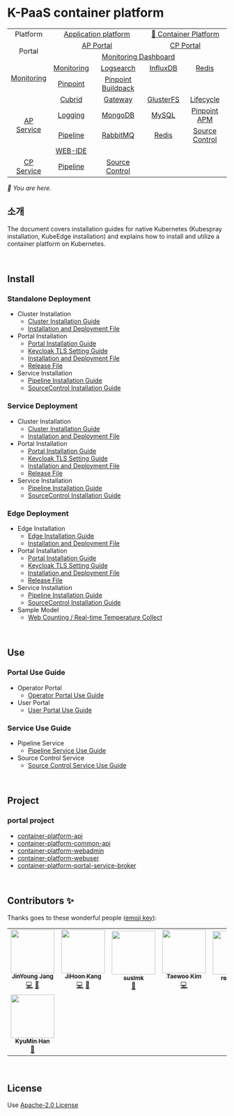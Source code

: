 # K-PaaS container platform

<table>
  <tr>
    <td colspan=2 align=center>Platform</td>
    <td colspan=2 align=center><a href="https://github.com/K-PaaS/ap-deployment">Application platform</a></td>
    <td colspan=2 align=center><a href="https://github.com/K-PaaS/cp-deployment">🚩 Container Platform</a></td>
  </tr>
  <tr>
    <td colspan=2 rowspan=2 align=center>Portal</td>
    <td colspan=2 align=center><a href="https://github.com/K-PaaS/portal-deployment">AP Portal</a></td>
    <td colspan=2 align=center><a href="https://github.com/K-PaaS/cp-portal-release">CP Portal</a></td>
  </tr>
  <tr align=center>
    <td colspan=4><a href="https://github.com/K-PaaS/PaaS-TA-Monitoring">Monitoring Dashboard</a></td>
  </tr>
  <tr align=center>
    <td rowspan=2 colspan=2><a href="https://github.com/K-PaaS/monitoring-deployment">Monitoring</a></td>
    <td><a href="https://github.com/K-PaaS/PaaS-TA-Monitoring-Release">Monitoring</a></td>
    <td><a href="https://github.com/K-PaaS/paas-ta-monitoring-logsearch-release">Logsearch</a></td>
    <td><a href="https://github.com/K-PaaS/paas-ta-monitoring-influxdb-release">InfluxDB</a></td>
    <td><a href="https://github.com/K-PaaS/paas-ta-monitoring-redis-release">Redis</a></td>
  </tr>
  <tr align=center>
    <td><a href="https://github.com/K-PaaS/PAAS-TA-PINPOINT-MONITORING-RELEASE">Pinpoint</td>
    <td><a href="https://github.com/K-PaaS/PAAS-TA-PINPOINT-MONITORING-BUILDPACK">Pinpoint Buildpack</td>
    <td></td>
    <td></td>
  </tr>
  </tr>
  <tr align=center>
    <td rowspan=4 colspan=2><a href="https://github.com/K-PaaS/service-deployment">AP Service</a></td>
    <td><a href="https://github.com/K-PaaS/PAAS-TA-CUBRID-RELEASE">Cubrid</a></td>
    <td><a href="https://github.com/K-PaaS/ap-api-gateway-release">Gateway</a></td>
    <td><a href="https://github.com/K-PaaS/ap-glusterfs-release">GlusterFS</a></td>
    <td><a href="https://github.com/K-PaaS/ap-app-lifecycle-release">Lifecycle</a></td>
  </tr>
  <tr align=center>
    <td><a href="https://github.com/K-PaaS/PAAS-TA-LOGGING-SERVICE-RELEASE">Logging</a></td>
    <td><a href="https://github.com/K-PaaS/ap-mongodb-shard-release">MongoDB</a></td>
    <td><a href="https://github.com/K-PaaS/ap-mysql-release">MySQL</a></td>
    <td><a href="https://github.com/K-PaaS/ap-pinpoint-release">Pinpoint APM</a></td>
  </tr>
  <tr align=center>
    <td><a href="https://github.com/K-PaaS/ap-pipeline-release">Pipeline</a></td>
    <td align=center><a href="https://github.com/K-PaaS/ap-rabbitmq-release">RabbitMQ</a></td>
    <td><a href="https://github.com/K-PaaS/ap-on-demand-redis-release">Redis</a></td>
    <td><a href="https://github.com/K-PaaS/ap-source-control-release">Source Control</a></td>
  </tr>
  <tr align=center>
    <td><a href="https://github.com/K-PaaS/ap-web-ide-release">WEB-IDE</a></td>
    <td></td>
    <td></td>
    <td></td>
  </tr>
  <tr align=center>
    <td rowspan=1 colspan=2><a href="https://github.com/K-PaaS/cp-deployment">CP Service</a></td>
    <td><a href="https://github.com/K-PaaS/container-platform-pipeline-release">Pipeline</a></td>
    <td><a href="https://github.com/K-PaaS/container-platform-source-control-release">Source Control</a></td>
    <td></td>
    <td></td>
  </tr>
</table>
<i>🚩 You are here.</i>


<br>

## 소개
The document covers installation guides for native Kubernetes (Kubespray installation, KubeEdge installation) and explains how to install and utilize a container platform on Kubernetes.

<br>

## Install

### Standalone Deployment   
- Cluster Installation
  + [Cluster Installation Guide](./install-guide/standalone/cp-standalone-deployment-guide-v1.2.md)
  + [Installation and Deployment File](https://github.com/K-PaaS/cp-deployment/tree/master/standalone)
- Portal Installation
  + [Portal Installation Guide](./install-guide/container-platform-portal/cp-portal-deployment-standalone-guide-v1.2.md)  
  + [Keycloak TLS Setting Guide](./install-guide/container-platform-portal/cp-portal-deployment-keycloak-tls-setting-guide-v1.2.md)  
  + [Installation and Deployment File](https:https://github.com/K-PaaS/cp-portal-release/tree/master/portal)  
  + [Release File](https://github.com/K-PaaS/cp-portal-release/tree/master/portal)
- Service Installation
  + [Pipeline Installation Guide](./install-guide/pipeline/cp-pipeline-standalone-guide-v1.2.md)
  + [SourceControl Installation Guide](./install-guide/source-control/cp-source-control-standalone-guide-v1.2.md)

### Service Deployment
- Cluster Installation
  + [Cluster Installation Guide](./install-guide/standalone/cp-standalone-deployment-guide-v1.2.md)  
  + [Installation and Deployment File](https://github.com/K-PaaS/cp-deployment/tree/master/standalone)
- Portal Installation
  + [Portal Installation Guide](./install-guide/container-platform-portal/cp-portal-deployment-service-guide-v1.2.md)
  + [Keycloak TLS Setting Guide](./install-guide/container-platform-portal/cp-portal-deployment-keycloak-tls-setting-guide-v1.2.md)  
  + [Installation and Deployment File](https://github.com/K-PaaS/cp-portal-release/tree/master/portal)     
  + [Release File](https://github.com/K-PaaS/cp-portal-release/tree/master/portal)
- Service Installation
  + [Pipeline Installation Guide](./install-guide/pipeline/cp-pipeline-service-guide-v1.2.md)
  + [SourceControl Installation Guide](./install-guide/pipeline/cp-pipeline-service-guide-v1.2.md)

### Edge Deployment
- Edge Installation
  + [Edge Installation Guide](./install-guide/edge/cp-edge-deployment-guide-v1.2.md)  
  + [Installation and Deployment File](https://github.com/K-PaaS/cp-deployment/tree/master/edge)
- Portal Installation
  + [Portal Installation Guide](./install-guide/container-platform-portal/cp-portal-deployment-standalone-guide-v1.2.md)  
  + [Keycloak TLS Setting Guide](./install-guide/container-platform-portal/cp-portal-deployment-keycloak-tls-setting-guide-v1.2.md)  
  + [Installation and Deployment File](https://github.com/K-PaaS/cp-portal-release)   
  + [Release File](https://github.com/K-PaaS/cp-portal-release/tree/master/portal)
- Service Installation
  + [Pipeline Installation Guide](./install-guide/pipeline/cp-pipeline-standalone-guide-v1.2.md)
  + [SourceControl Installation Guide](./install-guide/source-control/cp-source-control-standalone-guide-v1.2.md)
- Sample Model
  + [Web Counting / Real-time Temperature Collect](./install-guide/edge/cp-edge-sample-guide.md)



<br>

## Use

### Portal Use Guide
- Operator Portal
  + [Operator Portal Use Guide](./use-guide/portal/cp-admin-portal-guide.md)
- User Portal
  + [User Portal Use Guide](./use-guide/portal/cp-user-portal-guide.md) 

### Service Use Guide
- Pipeline Service
  + [Pipeline Service Use Guide](./use-guide/service/cp-pipeline-guide-v1.2.md)
- Source Control Service
  + [Source Control Service Use Guide](./use-guide/service/cp-source-control-guide-v1.2.md)


<br>

## Project

### portal project 
- [container-platform-api](https://github.com/K-PaaS/cp-portal-release/tree/master/portal/paas-ta-container-platform-api)  
- [container-platform-common-api](https://github.com/K-PaaS/cp-portal-release/tree/master/portal/paas-ta-container-platform-common-api)
- [container-platform-webadmin](https://github.com/K-PaaS/cp-portal-release/tree/master/portal/paas-ta-container-platform-webadmin)
- [container-platform-webuser](https://github.com/K-PaaS/cp-portal-release/tree/master/portal/paas-ta-container-platform-webuser)
- [container-platform-portal-service-broker](https://github.com/K-PaaS/cp-portal-release/tree/master/service-broker)


<br>

## Contributors ✨

Thanks goes to these wonderful people ([emoji key](https://allcontributors.org/docs/en/emoji-key)):
<!-- ALL-CONTRIBUTORS-LIST:START - Do not remove or modify this section -->
<!-- prettier-ignore-start -->
<!-- markdownlint-disable -->
<table>
  <tr>
    <td align="center"><a href="https://github.com/jinyung0101java2"><img src="https://avatars.githubusercontent.com/u/67574725?v=4?s=100" width="100px;" alt=""/><br /><sub><b>JinYoung Jang</b></sub></a><br /><a href="https://github.com/PaaS-TA/paas-ta-container-platform/commits?author=jinyung0101java2" title="Code">💻</a> <a href="https://github.com/PaaS-TA/paas-ta-container-platform/pulls?q=is&Apr+reviewed-by&jinyung0101java2" title="Reviewed Pull Requests">👀</a></td>
    <td align="center"><a href="https://github.com/hoon77"><img src="https://avatars.githubusercontent.com/u/33216551?v=4?s=100" width="100px;" alt=""/><br /><sub><b>JiHoon Kang</b></sub></a><br /><a href="https://github.com/PaaS-TA/paas-ta-container-platform/commits?author=hoon77" title="Code">💻</a> <a href="https://github.com/PaaS-TA/paas-ta-container-platform/pulls?q=is&Apr+reviewed-by&hoon77" title="Reviewed Pull Requests">👀</a></td>
    <td align="center"><a href="https://github.com/suslmk-lee"><img src="https://avatars.githubusercontent.com/u/67575226?v=4?s=100" width="100px;" alt=""/><br /><sub><b>suslmk</b></sub></a><br /><a href="#maintenance-suslmk" title="Maintenance">🚧</a></td>
    <td align="center"><a href="https://github.com/dev-taewoo"><img src="https://avatars.githubusercontent.com/u/67407365?v=4?s=100" width="100px;" alt=""/><br /><sub><b>Taewoo Kim</b></sub></a><br /><a href="https://github.com/PaaS-TA/paas-ta-container-platform/commits?author=dev-taewoo" title="Code">💻</a></td>
    <td align="center"><a href="https://github.com/rexx4314"><img src="https://avatars.githubusercontent.com/u/26153262?v=4?s=100" width="100px;" alt=""/><br /><sub><b>rexx4314</b></sub></a><br /><a href="#ideas-rexx4314" title="Ideas, Planning, & Feedback">🤔</a></td>
    <td align="center"><a href="https://github.com/opdc-minsu"><img src="https://avatars.githubusercontent.com/u/67140002?v=4?s=100" width="100px;" alt=""/><br /><sub><b>MinSu Kang</b></sub></a><br /><a href="https://github.com/PaaS-TA/paas-ta-container-platform/issues?q=author&opdc-minsu" title="Bug reports">🐛</a></td>
    <td align="center"><a href="https://github.com/jhuhm135"><img src="https://avatars.githubusercontent.com/u/70005316?v=4?s=100" width="100px;" alt=""/><br /><sub><b>Juhyun Um</b></sub></a><br /><a href="#ideas-jhuhm135" title="Ideas, Planning, & Feedback">🤔</a></td>
  </tr>
  <tr>
    <td align="center"><a href="https://github.com/kyuminhan"><img src="https://avatars.githubusercontent.com/u/80228983?v=4?s=100" width="100px;" alt=""/><br /><sub><b>KyuMin Han</b></sub></a><br /><a href="#ideas-kyuminhan" title="Ideas, Planning, & Feedback">🤔</a></td>
  </tr>
</table>

<!-- markdownlint-restore -->
<!-- prettier-ignore-end -->

<!-- ALL-CONTRIBUTORS-LIST:END -->

<!-- ALL-CONTRIBUTORS-LIST:START - Do not remove or modify this section -->
<!-- prettier-ignore-start -->
<!-- markdownlint-disable -->

<!-- markdownlint-restore -->
<!-- prettier-ignore-end -->

<!-- ALL-CONTRIBUTORS-LIST:END -->
 
<br>

## License
Use [Apache-2.0 License](http://www.apache.org/licenses/LICENSE-2.0)
